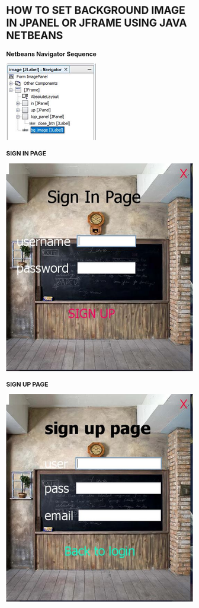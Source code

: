 # HOW TO SET BACKGROUND IMAGE IN JPANEL OR JFRAME USING JAVA NETBEANS

### Netbeans Navigator Sequence
![](/navigator.JPG)

### SIGN IN PAGE
![](/sign_in.JPG)

### SIGN UP PAGE
![](/sign_up.JPG)
